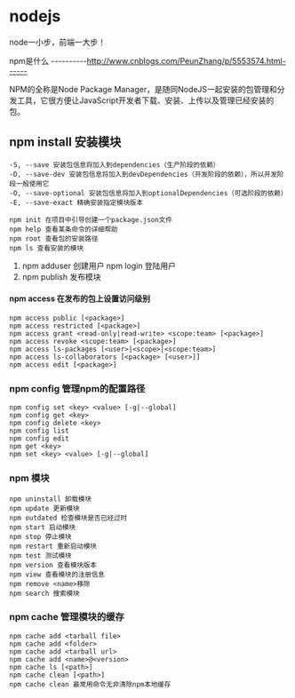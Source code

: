 # nodejs
node一小步，前端一大步！

npm是什么
----------http://www.cnblogs.com/PeunZhang/p/5553574.html------

NPM的全称是Node Package Manager，是随同NodeJS一起安装的包管理和分发工具，它很方便让JavaScript开发者下载、安装、上传以及管理已经安装的包。
## npm install 安装模块
    -S, --save 安装包信息将加入到dependencies（生产阶段的依赖）
    -D, --save-dev 安装包信息将加入到devDependencies（开发阶段的依赖），所以开发阶段一般使用它
    -O, --save-optional 安装包信息将加入到optionalDependencies（可选阶段的依赖）
    -E, --save-exact 精确安装指定模块版本

    npm init 在项目中引导创建一个package.json文件
    npm help 查看某条命令的详细帮助 
    npm root 查看包的安装路径
    npm ls 查看安装的模块
1. npm adduser 创建用户
    npm login   登陆用户
2. npm publish 发布模块
#### npm access 在发布的包上设置访问级别
    npm access public [<package>]
    npm access restricted [<package>]
    npm access grant <read-only|read-write> <scope:team> [<package>]
    npm access revoke <scope:team> [<package>]
    npm access ls-packages [<user>|<scope>|<scope:team>]
    npm access ls-collaborators [<package> [<user>]]
    npm access edit [<package>]

### npm config 管理npm的配置路径
    npm config set <key> <value> [-g|--global]
    npm config get <key>
    npm config delete <key>
    npm config list
    npm config edit
    npm get <key>
    npm set <key> <value> [-g|--global]
    
### npm 模块
    npm uninstall 卸载模块 
    npm update 更新模块
    npm outdated 检查模块是否已经过时
    npm start 启动模块
    npm stop 停止模块
    npm restart 重新启动模块
    npm test 测试模块
    npm version 查看模块版本
    npm view 查看模块的注册信息
    npm remove <name>移除
    npm search 搜索模块

### npm cache 管理模块的缓存
    npm cache add <tarball file>
    npm cache add <folder>
    npm cache add <tarball url>
    npm cache add <name>@<version>
    npm cache ls [<path>]
    npm cache clean [<path>]
    npm cache clean 最常用命令无非清除npm本地缓存

